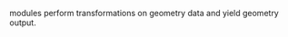 [](project:#cat-Geometry) modules perform transformations on geometry data and yield geometry output.
